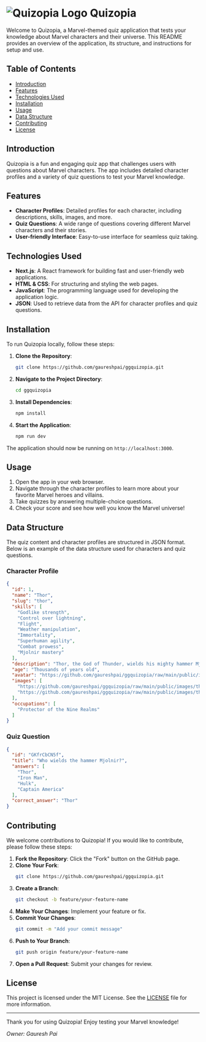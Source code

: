 # ![Quizopia Logo](https://github.com/gaureshpai/ggquizopia/raw/main/public/logo.png) Quizopia

Welcome to Quizopia, a Marvel-themed quiz application that tests your knowledge about Marvel characters and their universe. This README provides an overview of the application, its structure, and instructions for setup and use.

## Table of Contents

- [Introduction](#introduction)
- [Features](#features)
- [Technologies Used](#technologies-used)
- [Installation](#installation)
- [Usage](#usage)
- [Data Structure](#data-structure)
- [Contributing](#contributing)
- [License](#license)

## Introduction

Quizopia is a fun and engaging quiz app that challenges users with questions about Marvel characters. The app includes detailed character profiles and a variety of quiz questions to test your Marvel knowledge.

## Features

- **Character Profiles**: Detailed profiles for each character, including descriptions, skills, images, and more.
- **Quiz Questions**: A wide range of questions covering different Marvel characters and their stories.
- **User-friendly Interface**: Easy-to-use interface for seamless quiz taking.

## Technologies Used

- **Next.js**: A React framework for building fast and user-friendly web applications.
- **HTML & CSS**: For structuring and styling the web pages.
- **JavaScript**: The programming language used for developing the application logic.
- **JSON**: Used to retrieve data from the API for character profiles and quiz questions.

## Installation

To run Quizopia locally, follow these steps:

1. **Clone the Repository**:
    ```sh
    git clone https://github.com/gaureshpai/ggquizopia.git
    ```
2. **Navigate to the Project Directory**:
    ```sh
    cd ggquizopia
    ```
3. **Install Dependencies**:
    ```sh
    npm install
    ```
4. **Start the Application**:
    ```sh
    npm run dev
    ```

The application should now be running on `http://localhost:3000`.

## Usage

1. Open the app in your web browser.
2. Navigate through the character profiles to learn more about your favorite Marvel heroes and villains.
3. Take quizzes by answering multiple-choice questions.
4. Check your score and see how well you know the Marvel universe!

## Data Structure

The quiz content and character profiles are structured in JSON format. Below is an example of the data structure used for characters and quiz questions.

### Character Profile

```json
{
  "id": 1,
  "name": "Thor",
  "slug": "thor",
  "skills": [
    "Godlike strength",
    "Control over lightning",
    "Flight",
    "Weather manipulation",
    "Immortality",
    "Superhuman agility",
    "Combat prowess",
    "Mjolnir mastery"
  ],
  "description": "Thor, the God of Thunder, wields his mighty hammer Mjolnir to protect the realms from cosmic threats...",
  "age": "Thousands of years old",
  "avatar": "https://github.com/gaureshpai/ggquizopia/raw/main/public/images/Thor.jpg",
  "images": [
    "https://github.com/gaureshpai/ggquizopia/raw/main/public/images/thor1.jpg",
    "https://github.com/gaureshpai/ggquizopia/raw/main/public/images/thor2.webp"
  ],
  "occupations": [
    "Protector of the Nine Realms"
  ]
}
```

### Quiz Question

```json
{
  "id": "GKfrCbCN5f",
  "title": "Who wields the hammer Mjolnir?",
  "answers": [
    "Thor",
    "Iron Man",
    "Hulk",
    "Captain America"
  ],
  "correct_answer": "Thor"
}
```

## Contributing

We welcome contributions to Quizopia! If you would like to contribute, please follow these steps:

1. **Fork the Repository**: Click the "Fork" button on the GitHub page.
2. **Clone Your Fork**: 
    ```sh
    git clone https://github.com/gaureshpai/ggquizopia.git
    ```
3. **Create a Branch**: 
    ```sh
    git checkout -b feature/your-feature-name
    ```
4. **Make Your Changes**: Implement your feature or fix.
5. **Commit Your Changes**:
    ```sh
    git commit -m "Add your commit message"
    ```
6. **Push to Your Branch**:
    ```sh
    git push origin feature/your-feature-name
    ```
7. **Open a Pull Request**: Submit your changes for review.

## License

This project is licensed under the MIT License. See the [LICENSE](LICENSE) file for more information.

---

Thank you for using Quizopia! Enjoy testing your Marvel knowledge!

*Owner: Gauresh Pai*